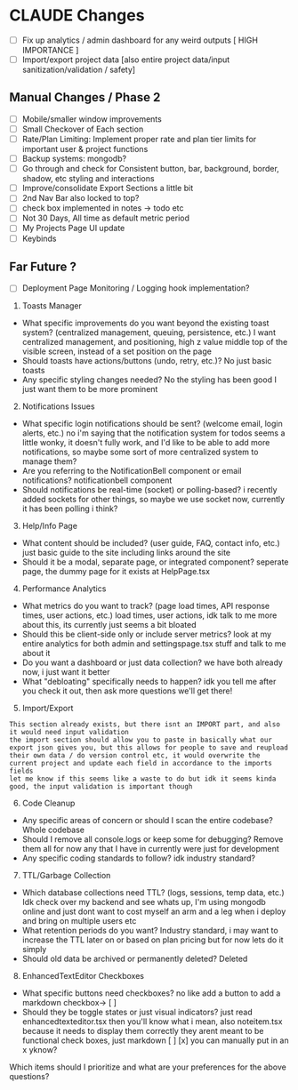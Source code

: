 # CLAUDE Changes
- [ ] Fix up analytics / admin dashboard for any weird outputs [ HIGH IMPORTANCE ]
- [ ] Import/export project data [also entire project data/input sanitization/validation / safety]

## Manual Changes / Phase 2
- [ ] Mobile/smaller window improvements
- [ ] Small Checkover of Each section
- [ ] Rate/Plan Limiting: Implement proper rate and plan tier limits for important user & project functions
- [ ] Backup systems: mongodb?
- [ ] Go through and check for Consistent button, bar, background, border, shadow, etc styling and interactions
- [ ] Improve/consolidate Export Sections a little bit
- [ ] 2nd Nav Bar also locked to top?
- [ ] check box implemented in notes -> todo etc
- [ ] Not 30 Days, All time as default metric period
- [ ] My Projects Page UI update
- [ ] Keybinds

## Far Future ?
- [ ] Deployment Page Monitoring / Logging hook implementation?

1. Toasts Manager

  - What specific improvements do you want beyond the existing toast system? (centralized management, queuing, persistence, etc.)
  I want centralized management, and positioning, high z value middle top of the visible screen, instead of a set position on the page
  - Should toasts have actions/buttons (undo, retry, etc.)?
  No just basic toasts
  - Any specific styling changes needed?
  No the styling has been good I just want them to be more prominent

  2. Notifications Issues

  - What specific login notifications should be sent? (welcome email, login alerts, etc.)
  no i'm saying that the notification system for todos seems a little wonky, it doesn't fully work, and I'd like to be  able to add more notifications, so maybe some sort of more centralized system to manage them?
  - Are you referring to the NotificationBell component or email notifications?
  notificationbell component
  - Should notifications be real-time (socket) or polling-based?
  i recently added sockets for other things, so maybe we use socket now, currently it has been polling i think?

  3. Help/Info Page

  - What content should be included? (user guide, FAQ, contact info, etc.)
  just basic guide to the site including links around the site
  - Should it be a modal, separate page, or integrated component?
  seperate page, the dummy page for it exists at HelpPage.tsx

  4. Performance Analytics

  - What metrics do you want to track? (page load times, API response times, user actions, etc.)
  load times, user actions, idk talk to me more about this, its currently just seems a bit bloated
  - Should this be client-side only or include server metrics?
  look at my entire analytics for both admin and settingspage.tsx stuff and talk to me about it
  - Do you want a dashboard or just data collection?
  we have both already now, i just want it better
  - What "debloating" specifically needs to happen?
  idk you tell me after you check it out, then ask more questions we'll get there!

  5. Import/Export

    This section already exists, but there isnt an IMPORT part, and also it would need input validation
    the import section should allow you to paste in basically what our export json gives you, but this allows for people to save and reupload their own data / do version control etc, it would overwrite the current project and update each field in accordance to the imports fields
    let me know if this seems like a waste to do but idk it seems kinda good, the input validation is important though

  6. Code Cleanup

  - Any specific areas of concern or should I scan the entire codebase?
  Whole codebase
  - Should I remove all console.logs or keep some for debugging?
  Remove them all for now any that I have in currently were just for development
  - Any specific coding standards to follow?
  idk industry standard?

  7. TTL/Garbage Collection

  - Which database collections need TTL? (logs, sessions, temp data, etc.)
  Idk check over my backend and see whats up, I'm using mongodb online and just dont want to cost myself an arm and a leg when i deploy and bring on multiple users etc
  - What retention periods do you want?
  Industry standard, i may want to increase the TTL later on or based on plan pricing but for now lets do it simply
  - Should old data be archived or permanently deleted?
  Deleted

  8. EnhancedTextEditor Checkboxes

  - What specific buttons need checkboxes?
  no like add a button to add a markdown checkbox-> [ ]
  - Should they be toggle states or just visual indicators?
  just read enhancedtexteditor.tsx then you'll know what i mean, also noteitem.tsx because it needs to display them correctly
  they arent meant to be functional check boxes, just markdown [ ] [x] you can manually put in an x yknow?

  Which items should I prioritize and what are your preferences for the above questions?